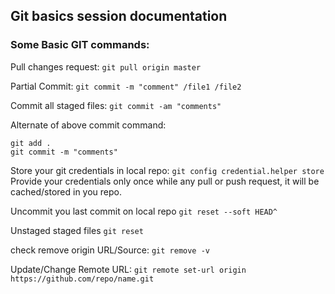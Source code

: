 ## Git basics session documentation

### Some Basic GIT commands:
Pull changes request:
`git pull origin master`

Partial Commit:
`git commit -m "comment" /file1 /file2`

Commit all staged files:
`git commit -am "comments"`

Alternate of above commit command:
```
git add .
git commit -m "comments"
```

Store your git credentials in local repo:
`git config credential.helper store`
Provide your credentials only once while any pull or push request, it will be cached/stored in you repo.

Uncommit you last commit on local repo
`git reset --soft HEAD^`

Unstaged staged files
`git reset`

check remove origin URL/Source:
`git remove -v`

Update/Change Remote URL:
`git remote set-url origin https://github.com/repo/name.git`
